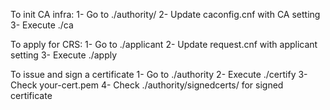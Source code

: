 To init CA infra: 
1- Go to ./authority/
2- Update caconfig.cnf with CA setting
3- Execute ./ca

To apply for CRS:
1- Go to ./applicant
2- Update request.cnf with applicant setting
3- Execute ./apply

To issue and sign a certificate
1- Go to ./authority
2- Execute ./certify
3- Check your-cert.pem
4- Check ./authority/signedcerts/ for signed certificate
